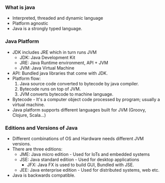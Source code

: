### What is java
* Interpreted, threaded and dynamic language 
* Platform agnostic
* Java is a strongly typed language.

### Java Platform
* JDK includes JRE which in turn runs JVM
    - JDK: Java Development Kit
    - JRE: Java Runtime environment, API + JVM
    - JVM: Java Virtual Machine
* API: Bundled java libraries that come with JDK.
* Platform flow:
    1. Java source code converted to bytecode by java compiler.
    2. Bytecode runs on top of JVM.
    3. JVM converts bytecode to machine language.
* Bytecode - It's a computer object code processed by program; usually a virtual machine.
* Java platform supports different languages built for JVM (Groovy, Clojure, Scala...)

### Editions and Versions of Java
* Different combinations of OS and Hardware needs different JVM versions.
* There are three editions:
    * JME: Java micro edition - Used for IoTs and embedded systems
    * JSE: Java standard edition - Used for desktop applications
        * JFX: Java FX is used to build GUI, Bundled with JSE.
    * JEE: Java enterprise edition - Used for distributed systems, web etc.
* Java is backwards compatible.

